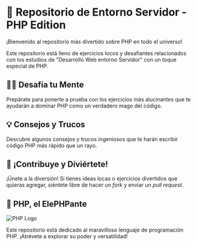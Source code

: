 # 🚀 Repositorio de Entorno Servidor - PHP Edition

¡Bienvenido al repositorio más divertido sobre PHP en todo el universo!

Este repositorio está lleno de ejercicios locos y desafiantes relacionados con los estudios de "Desarrollo Web entorno Servidor" con un toque especial de PHP.

## 🤹‍♂️ Desafía tu Mente

Prepárate para ponerte a prueba con los ejercicios más alucinantes que te ayudarán a dominar PHP como un verdadero mago del código.

## 💡 Consejos y Trucos

Descubre algunos consejos y trucos ingeniosos que te harán escribir código PHP más rápido que un rayo.

## 🎉 ¡Contribuye y Diviértete!

¡Únete a la diversión! Si tienes ideas locas o ejercicios divertidos que quieras agregar, siéntete libre de hacer un *fork* y enviar un *pull request*.

## 🐘 PHP, el ElePHPante

![PHP Logo](php_logo.png)

Este repositorio está dedicado al maravilloso lenguaje de programación PHP. ¡Atrévete a explorar su poder y versatilidad!

